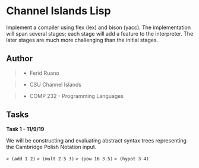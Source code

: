 # Channel Islands Lisp
Implement a compiler using flex (lex) and bison (yacc). The implementation will span several stages; each stage will add a feature to the interpreter. The later stages are much more challenging than the initial stages.

## Author
> * Ferid Ruano

> * CSU Channel Islands

> * COMP 232 - Programming Languages


## Tasks
**Task 1 - 11/9/19**

We will be constructing and evaluating abstract syntax trees representing the Cambridge Polish Notation input.

`> (add 1 2)`
`> (mult 2.5 3)`
`> (pow 16 3.5)`
`> (hypot 3 4)`
